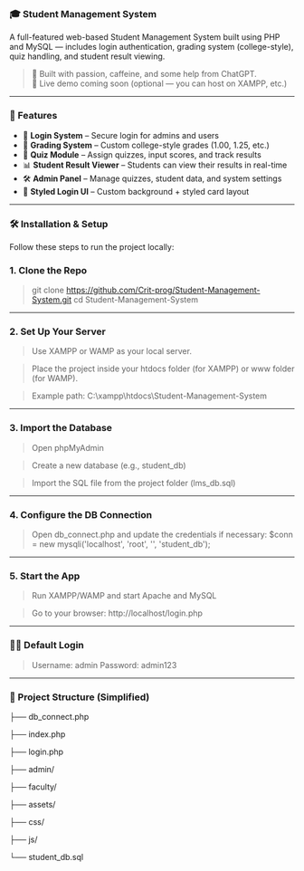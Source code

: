 ### 🎓 Student Management System

A full-featured web-based Student Management System built using PHP and MySQL — includes login authentication, grading system (college-style), quiz handling, and student result viewing.

> 🚀 Built with passion, caffeine, and some help from ChatGPT.  
> 🔗 Live demo coming soon (optional — you can host on XAMPP, etc.)

---

### 📌 Features

- 🔐 **Login System** – Secure login for admins and users
- 📝 **Grading System** – Custom college-style grades (1.00, 1.25, etc.)
- 🧠 **Quiz Module** – Assign quizzes, input scores, and track results
- 📊 **Student Result Viewer** – Students can view their results in real-time
- 🛠️ **Admin Panel** – Manage quizzes, student data, and system settings
- 🎨 **Styled Login UI** – Custom background + styled card layout

---

### 🛠️ Installation & Setup

Follow these steps to run the project locally:

### 1. Clone the Repo

> git clone https://github.com/Crit-prog/Student-Management-System.git
cd Student-Management-System
---
### 2. Set Up Your Server
> Use XAMPP or WAMP as your local server.

>Place the project inside your htdocs folder (for XAMPP) or www folder (for WAMP).

>Example path: C:\xampp\htdocs\Student-Management-System
---
### 3. Import the Database
>Open phpMyAdmin

>Create a new database (e.g., student_db)

>Import the SQL file from the project folder (lms_db.sql)
---
### 4. Configure the DB Connection
>Open db_connect.php and update the credentials if necessary:
  >$conn = new mysqli('localhost', 'root', '', 'student_db');
---
### 5. Start the App
>Run XAMPP/WAMP and start Apache and MySQL

>Go to your browser:
>http://localhost/login.php
---
### 🧑‍💻 Default Login 
>Username: admin
>Password: admin123
---
### 📂 Project Structure (Simplified)
├── db_connect.php 

├── index.php

├── login.php

├── admin/

├── faculty/

├── assets/

├── css/

├── js/

└── student_db.sql
